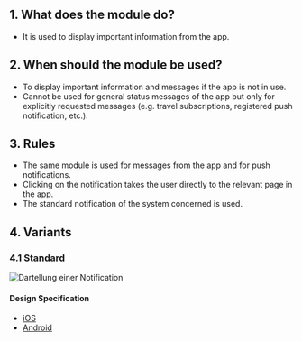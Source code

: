 ## 1. What does the module do?
*   It is used to display important information from the app.

## 2. When should the module be used? 
*   To display important information and messages if the app is not in use. 
*   Cannot be used for general status messages of the app but only for explicitly requested messages (e.g. travel subscriptions, registered push notification, etc.).

## 3. Rules 
*   The same module is used for messages from the app and for push notifications. 
*   Clicking on the notification takes the user directly to the relevant page in the app. 
*   The standard notification of the system concerned is used.

## 4. Variants 
### 4.1 Standard 
![Dartellung einer Notification](https://raw.githubusercontent.com/sbb-design-systems/sbb-design-system/master/mobile/modules/notification/images/MM04.png 'class: image')

#### Design Specification
*   [iOS](https://sbb.invisionapp.com/d/main#/console/14051805/322943546/inspect)  
*   [Android](https://sbb.invisionapp.com/d/main#/console/14051805/322943547/inspect)